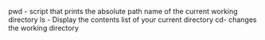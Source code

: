 pwd - script that prints the absolute path name of the current working directory
ls - Display the contents list of your current directory
cd- changes the working directory

